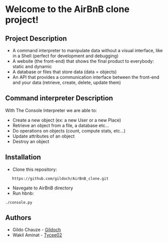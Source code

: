 # Welcome to the AirBnB clone project!

## Project Description

- A command interpreter to manipulate data without a visual interface, like in a Shell (perfect for development and debugging)
- A website (the front-end) that shows the final product to everybody: static and dynamic
- A database or files that store data (data = objects)
- An API that provides a communication interface between the front-end and your data (retrieve, create, delete, update them)


## Command interpreter Description
With The Console Interpreter we are able to:
- Create a new object (ex: a new User or a new Place)
- Retrieve an object from a file, a database etc…
- Do operations on objects (count, compute stats, etc…)
- Update attributes of an object
- Destroy an object

## Installation
- Clone this repository:
```
   https://github.com/gildoch/AirBnB_clone.git
```
- Navegate to AirBnB directory
- Run hbnb:
```
./console.py
```
## Authors
- Gildo Chauze - [Gildoch](https://github.com/gildoch)
- Wakil Aminat - [Tycee02](https://github.com/tycee02)